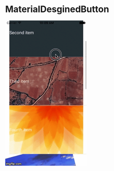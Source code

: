 # MaterialDesginedButton

![alt tag](https://github.com/ameyjain/iOSAnimateTable/blob/master/rzrf0.gif)
